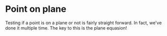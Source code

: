 # Point on plane

Testing if a point is on a plane or not is fairly straight forward. In fact, we've done it multiple time. The key to this is the plane equasion!